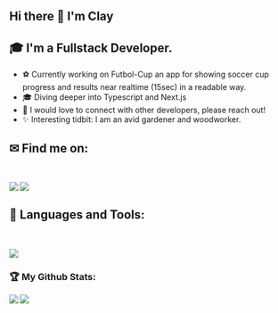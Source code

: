 ## Hi there 👋 I'm Clay

## 🎓 I'm a Fullstack Developer.

- ⚽ Currently working on Futbol-Cup an app for showing soccer cup progress and results near realtime (15sec) in a readable way.
- 🎓 Diving deeper into Typescript and Next.js
- 🤝 I would love to connect with other developers, please reach out!
- ✨ Interesting tidbit: I am an avid gardener and woodworker.

## ✉ Find me on:
<br />
<p align="left">
 <a href="https://www.linkedin.com/in/clay-gibson-dev/" target="_blank" rel="noopener noreferrer"> 
  <img src='https://img.shields.io/badge/LinkedIn-0077B5?style=for-the-badge&logo=linkedin&logoColor=white' align='left' />
 </a>
 <a href="mailto:clay.gibson94@gmail.com"> 
  <img src='https://img.shields.io/badge/Gmail-D14836?style=for-the-badge&logo=gmail&logoColor=white' align='left' />
 </a>
</p>
<br />

## 🧰 Languages and Tools:
<br />
<p align="left">
  <a href="https://skillicons.dev">
    <img src="https://skillicons.dev/icons?i=js,ts,html,css,react,express,jest,vscode,git,github,linux,aws,mongodb,mysql,nextjs,nodejs,postgres,postman" />
  </a>
</p>

<h3>🏆 My Github Stats:</h3>

<div>
<a href="https://github-readme-stats.vercel.app/api?username=sawyer1776&hide=stars&theme=tokyonight">
  <img  align="left" src="https://github-readme-stats.vercel.app/api?username=sawyer1776&count_private=false&show_icons=true&theme=tokyonight" />
</a>
<a href="[![Clay's GitHub stats](https://github-readme-stats.vercel.app/api?username=sawyer1776&hide=stars)](https://github.com/rodrigogramitto&hide=stars/github-readme-stats)">
  <img align="left" src="https://github-readme-stats.vercel.app/api/top-langs/?username=sawyer1776&hide=php&theme=tokyonight" />
</a>
</div>

<!--
**sawyer1776/sawyer1776** is a ✨ _special_ ✨ repository because its `README.md` (this file) appears on your GitHub profile.

Here are some ideas to get you started:

- 🔭 I’m currently working on ...
- 🌱 I’m currently learning ...
- 👯 I’m looking to collaborate on ...
- 🤔 I’m looking for help with ...
- 💬 Ask me about ...
- 📫 How to reach me: ...
- 😄 Pronouns: ...
- ⚡ Fun fact: ...
-->
